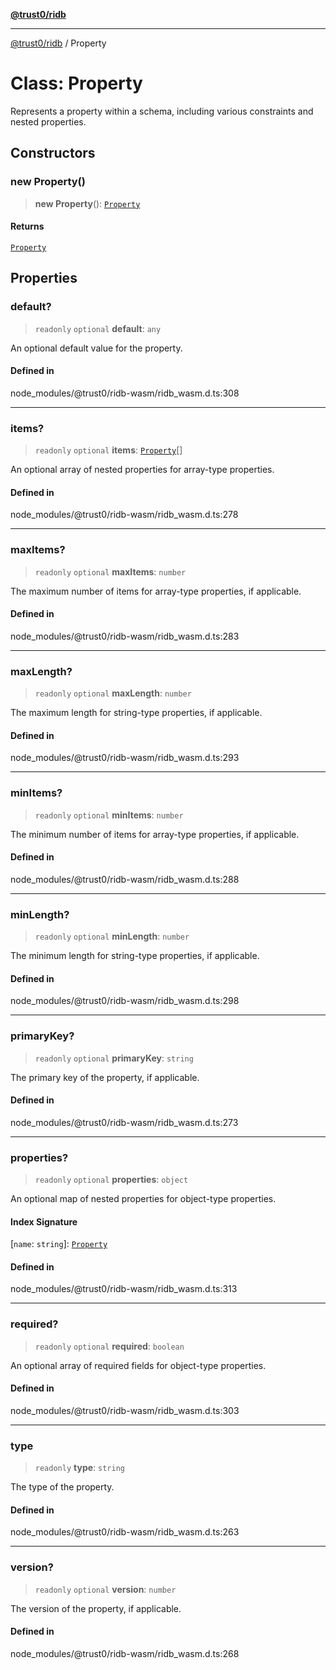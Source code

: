 [**@trust0/ridb**](../README.md)

***

[@trust0/ridb](../README.md) / Property

# Class: Property

Represents a property within a schema, including various constraints and nested properties.

## Constructors

### new Property()

> **new Property**(): [`Property`](Property.md)

#### Returns

[`Property`](Property.md)

## Properties

### default?

> `readonly` `optional` **default**: `any`

An optional default value for the property.

#### Defined in

node\_modules/@trust0/ridb-wasm/ridb\_wasm.d.ts:308

***

### items?

> `readonly` `optional` **items**: [`Property`](Property.md)[]

An optional array of nested properties for array-type properties.

#### Defined in

node\_modules/@trust0/ridb-wasm/ridb\_wasm.d.ts:278

***

### maxItems?

> `readonly` `optional` **maxItems**: `number`

The maximum number of items for array-type properties, if applicable.

#### Defined in

node\_modules/@trust0/ridb-wasm/ridb\_wasm.d.ts:283

***

### maxLength?

> `readonly` `optional` **maxLength**: `number`

The maximum length for string-type properties, if applicable.

#### Defined in

node\_modules/@trust0/ridb-wasm/ridb\_wasm.d.ts:293

***

### minItems?

> `readonly` `optional` **minItems**: `number`

The minimum number of items for array-type properties, if applicable.

#### Defined in

node\_modules/@trust0/ridb-wasm/ridb\_wasm.d.ts:288

***

### minLength?

> `readonly` `optional` **minLength**: `number`

The minimum length for string-type properties, if applicable.

#### Defined in

node\_modules/@trust0/ridb-wasm/ridb\_wasm.d.ts:298

***

### primaryKey?

> `readonly` `optional` **primaryKey**: `string`

The primary key of the property, if applicable.

#### Defined in

node\_modules/@trust0/ridb-wasm/ridb\_wasm.d.ts:273

***

### properties?

> `readonly` `optional` **properties**: `object`

An optional map of nested properties for object-type properties.

#### Index Signature

 \[`name`: `string`\]: [`Property`](Property.md)

#### Defined in

node\_modules/@trust0/ridb-wasm/ridb\_wasm.d.ts:313

***

### required?

> `readonly` `optional` **required**: `boolean`

An optional array of required fields for object-type properties.

#### Defined in

node\_modules/@trust0/ridb-wasm/ridb\_wasm.d.ts:303

***

### type

> `readonly` **type**: `string`

The type of the property.

#### Defined in

node\_modules/@trust0/ridb-wasm/ridb\_wasm.d.ts:263

***

### version?

> `readonly` `optional` **version**: `number`

The version of the property, if applicable.

#### Defined in

node\_modules/@trust0/ridb-wasm/ridb\_wasm.d.ts:268
